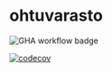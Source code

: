 # ohtuvarasto

![GHA workflow badge](https://github.com/Tuukjazz/ohtuvarasto/workflows/CI/badge.svg)

[![codecov](https://codecov.io/gh/Tuukjazz/ohtuvarasto/graph/badge.svg?token=QO8SBEZ9CB)](https://codecov.io/gh/Tuukjazz/ohtuvarasto)
